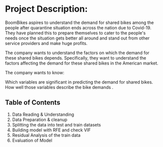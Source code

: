 # Project Description:
BoomBikes aspires to understand the demand for shared bikes among the people after quarantine situation ends across the nation due to Covid-19. They have planned this to prepare themselves to cater to the people's needs once the situation gets better all around and stand out from other service providers and make huge profits.

The company wants to understand the factors on which the demand for these shared bikes depends. Specifically, they want to understand the factors affecting the demand for these shared bikes in the American market.

The company wants to know:

Which variables are significant in predicting the demand for shared bikes. How well those variables describe the bike demands .


## Table of Contents
1. Data Reading & Understanding
2. Data Preparation & cleanup
4. Splitting the data into test and train datasets
5. Building model with RFE and check VIF
6. Residual Analysis of the train data
7. Evaluation of Model
